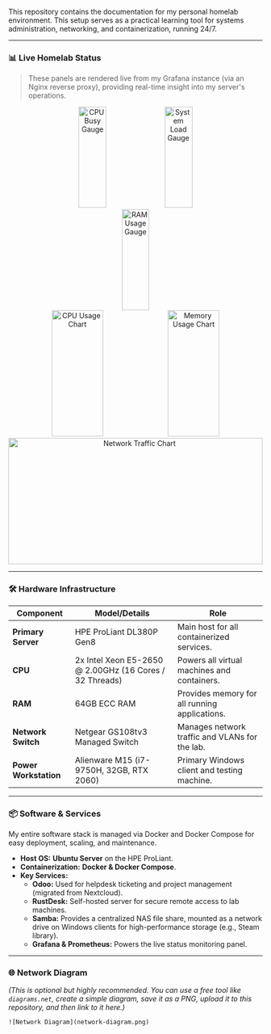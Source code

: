 
This repository contains the documentation for my personal homelab environment. This setup serves as a practical learning tool for systems administration, networking, and containerization, running 24/7.

</div>

---

### 📊 Live Homelab Status

> These panels are rendered live from my Grafana instance (via an Nginx reverse proxy), providing real-time insight into my server's operations.

<div align="center">
  <img src="https://grafana.infernalaquatics.com/d-solo/rYdddlPWk/node-exporter-full?orgId=1&panelId=20&render=1&theme=dark" alt="CPU Busy Gauge" width="33%" height="200" frameborder="0"/>
  <img src="https://grafana.infernalaquatics.com/d-solo/rYdddlPWk/node-exporter-full?orgId=1&panelId=155&render=1&theme=dark" alt="System Load Gauge" width="33%" height="200" frameborder="0"/>
  <img src="https://grafana.infernalaquatics.com/d-solo/rYdddlPWk/node-exporter-full?orgId=1&panelId=16&render=1&theme=dark" alt="RAM Usage Gauge" width="33%" height="200" frameborder="0"/>
  <br/>
  <img src="https://grafana.infernalaquatics.com/d-solo/rYdddlPWk/node-exporter-full?orgId=1&panelId=77&render=1&theme=dark" alt="CPU Usage Chart" width="45%" height="250" frameborder="0"/>
  <img src="https://grafana.infernalaquatics.com/d-solo/rYdddlPWk/node-exporter-full?orgId=1&panelId=78&render=1&theme=dark" alt="Memory Usage Chart" width="45%" height="250" frameborder="0"/>
  <br/>
  <img src="https://grafana.infernalaquatics.com/d-solo/rYdddlPWk/node-exporter-full?orgId=1&panelId=74&render=1&theme=dark" alt="Network Traffic Chart" width="100%" height="250" frameborder="0"/>
</div>

---

### 🛠️ Hardware Infrastructure

| Component         | Model/Details                                       | Role                                           |
| ----------------- | --------------------------------------------------- | ---------------------------------------------- |
| **Primary Server** | HPE ProLiant DL380P Gen8                            | Main host for all containerized services.      |
| **CPU** | 2x Intel Xeon E5-2650 @ 2.00GHz (16 Cores / 32 Threads) | Powers all virtual machines and containers.    |
| **RAM** | 64GB ECC RAM                                        | Provides memory for all running applications.  |
| **Network Switch** | Netgear GS108tv3 Managed Switch                     | Manages network traffic and VLANs for the lab. |
| **Power Workstation** | Alienware M15 (i7-9750H, 32GB, RTX 2060)            | Primary Windows client and testing machine.    |

---

### 📦 Software & Services

My entire software stack is managed via Docker and Docker Compose for easy deployment, scaling, and maintenance.

* **Host OS:** **Ubuntu Server** on the HPE ProLiant.
* **Containerization:** **Docker & Docker Compose**.
* **Key Services:**
    * **Odoo:** Used for helpdesk ticketing and project management (migrated from Nextcloud).
    * **RustDesk:** Self-hosted server for secure remote access to lab machines.
    * **Samba:** Provides a centralized NAS file share, mounted as a network drive on Windows clients for high-performance storage (e.g., Steam library).
    * **Grafana & Prometheus:** Powers the live status monitoring panel.

---

### 🌐 Network Diagram

*(This is optional but highly recommended. You can use a free tool like `diagrams.net`, create a simple diagram, save it as a PNG, upload it to this repository, and then link to it here.)*

`![Network Diagram](network-diagram.png)`
